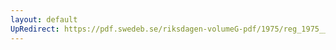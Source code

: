 ```yaml
---
layout: default
UpRedirect: https://pdf.swedeb.se/riksdagen-volumeG-pdf/1975/reg_1975__reg_02/reg_1975__reg_02_0162.pdf
---
```

